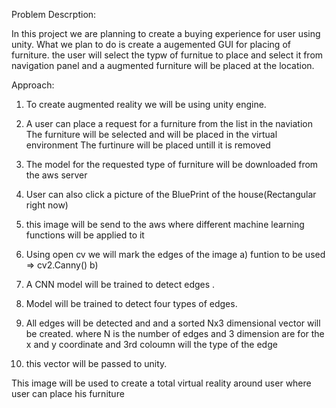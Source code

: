 Problem Descrption: 


In this project we are planning to create a buying experience for user using unity.
What we plan to do is create a augemented GUI for placing of furniture.
the user will select the typw of furnitue to place and select it from navigation panel and a augmented furniture will be placed at the location.


Approach:


1. To create augmented reality we will be using unity engine.

2. A user can place a request for a furniture from the list in the naviation
   The furniture will be selected and will be placed in the virtual environment
   The furtinure will be placed untill it is removed

3. The model for the requested type of furniture will be downloaded from the aws server

4. User can also click a picture of the BluePrint of the house(Rectangular right now)

5. this image will be send to the aws where different machine learning functions will be applied to it

6. Using open cv we will mark the edges of the image
  a) funtion to be used => cv2.Canny()
  b)


7. A CNN  model will be trained to detect edges .

8. Model will be trained to detect four types of edges.

9. All edges will be detected and and a sorted Nx3 dimensional vector will be created.
   where N is the number of edges and 3 dimension are for the x and y coordinate and 3rd coloumn will the type of the edge

10. this vector will be passed to unity.




   This image will be used to create a total virtual reality around user where user can place his furniture




